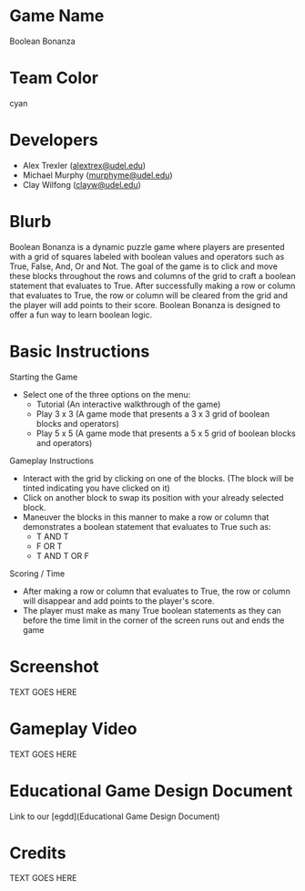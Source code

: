 # Game Name

Boolean Bonanza

# Team Color

cyan

# Developers

-   Alex Trexler (alextrex@udel.edu)
-   Michael Murphy (murphyme@udel.edu)
-   Clay Wilfong (clayw@udel.edu)

# Blurb

Boolean Bonanza is a dynamic puzzle game where players are presented with a grid of squares labeled with boolean values and operators such as True, False, And, Or and Not. The goal of the game is to click and move these blocks throughout the rows and columns of the grid to craft a boolean statement that evaluates to True. After successfully making a row or column that evaluates to True, the row or column will be cleared from the grid and the player will add points to their score. Boolean Bonanza is designed to offer a fun way to learn boolean logic.

# Basic Instructions

Starting the Game

-   Select one of the three options on the menu:
    -   Tutorial (An interactive walkthrough of the game)
    -   Play 3 x 3 (A game mode that presents a 3 x 3 grid of boolean blocks and operators)
    -   Play 5 x 5 (A game mode that presents a 5 x 5 grid of boolean blocks and operators)

Gameplay Instructions

-   Interact with the grid by clicking on one of the blocks. (The block will be tinted indicating you have clicked on it)
-   Click on another block to swap its position with your already selected block.
-   Maneuver the blocks in this manner to make a row or column that demonstrates a boolean statement that evaluates to True such as:
    -   T AND T
    -   F OR T
    -   T AND T OR F

Scoring / Time

-   After making a row or column that evaluates to True, the row or column will disappear and add points to the player's score.
-   The player must make as many True boolean statements as they can before the time limit in the corner of the screen runs out and ends the game

# Screenshot

TEXT GOES HERE

# Gameplay Video

TEXT GOES HERE

# Educational Game Design Document

Link to our [egdd](Educational Game Design Document)

# Credits

TEXT GOES HERE
